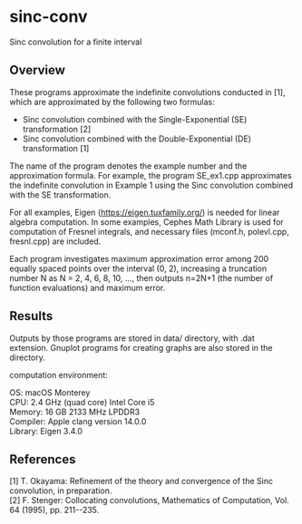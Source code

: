 # sinc-conv
Sinc convolution for a finite interval

## Overview
These programs approximate the indefinite convolutions conducted in [1],
which are approximated by the following two formulas:

* Sinc convolution combined with the Single-Exponential (SE) transformation [2]
* Sinc convolution combined with the Double-Exponential (DE) transformation [1]

The name of the program denotes the example number and the approximation
formula. For example, the program SE_ex1.cpp approximates the indefinite
convolution in Example 1 using the Sinc convolution combined with the SE
transformation.

For all examples, Eigen (https://eigen.tuxfamily.org/) is needed for
linear algebra computation. In some examples, Cephes Math Library is
used for computation of Fresnel integrals, and necessary files (mconf.h,
polevl.cpp, fresnl.cpp) are included.

Each program investigates maximum approximation error among 200 equally
spaced points over the interval (0, 2), increasing a truncation number N
as N = 2, 4, 6, 8, 10, ..., then outputs n=2N+1 (the number of function
evaluations) and maximum error.

## Results
Outputs by those programs are stored in data/ directory, with .dat extension.
Gnuplot programs for creating graphs are also stored in the directory.

computation environment:

OS: macOS Monterey  
CPU: 2.4 GHz (quad core) Intel Core i5  
Memory: 16 GB 2133 MHz LPDDR3  
Compiler: Apple clang version 14.0.0  
Library: Eigen 3.4.0

## References
[1] T. Okayama:
 Refinement of the theory and convergence of the Sinc convolution,
 in preparation.  
[2] F. Stenger:
 Collocating convolutions, Mathematics of Computation, Vol. 64 (1995),
 pp. 211--235.
